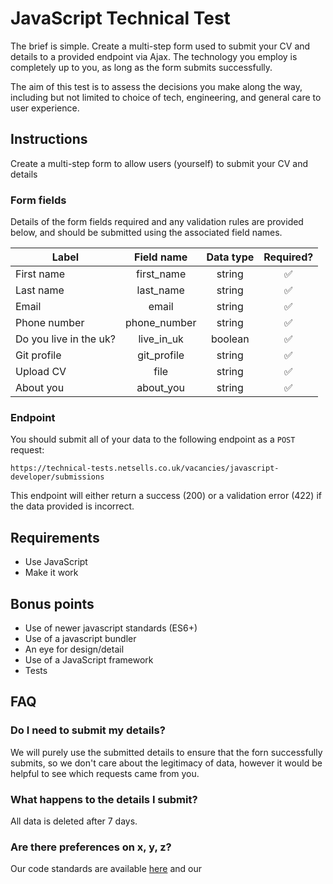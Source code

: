 # JavaScript Technical Test

The brief is simple. Create a multi-step form used to submit your CV and details to a provided endpoint via Ajax. The technology you employ is completely up to you, as long as the form submits successfully. 

The aim of this test is to assess the decisions you make along the way, including but not limited to choice of tech, engineering, and general care to user experience.

## Instructions

Create a multi-step form to allow users (yourself) to submit your CV and details

### Form fields

Details of the form fields required and any validation rules are provided below, and should be submitted using the associated field names.

| Label         | Field name    | Data type | Required? |
| ------------- |:-------------:|:---------:|:---------:|
| First name | first_name | string | :white_check_mark: |
| Last name | last_name | string | :white_check_mark: |
| Email | email | string | :white_check_mark: |
| Phone number | phone_number | string | :white_check_mark: |
| Do you live in the uk? | live_in_uk | boolean | :white_check_mark: |
| Git profile | git_profile | string | :white_check_mark: |
| Upload CV | file | string | :white_check_mark: |
| About you | about_you | string | :white_check_mark: |

### Endpoint

You should submit all of your data to the following endpoint as a `POST` request:

```
https://technical-tests.netsells.co.uk/vacancies/javascript-developer/submissions
```

This endpoint will either return a success (200) or a validation error (422) if the data provided is incorrect.

## Requirements

- Use JavaScript
- Make it work

## Bonus points

- Use of newer javascript standards (ES6+)
- Use of a javascript bundler
- An eye for design/detail
- Use of a JavaScript framework
- Tests

## FAQ

### Do I need to submit my details?

We will purely use the submitted details to ensure that the forn successfully submits, so we don't care about the legitimacy of data, however it would be helpful to see which requests came from you.

### What happens to the details I submit?

All data is deleted after 7 days.

### Are there preferences on x, y, z?

Our code standards are available [here](here) and our 
